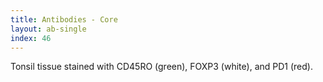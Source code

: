 ```yaml
---
title: Antibodies - Core
layout: ab-single
index: 46
---
```

Tonsil tissue stained with CD45RO (green), FOXP3 (white), and PD1 (red).